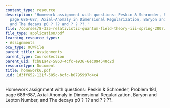 ```yaml
---
content_type: resource
description: 'Homework assignment with questions: Peskin & Schroeder, Problem 19.1,
  page 686-687, Axial-Anomaly in Dimensional Regularization, Baryon and Lepton Number,
  and The decays p0 ? ?? and ? ? ??.'
file: /courses/8-325-relativistic-quantum-field-theory-iii-spring-2007/1d3ff652121f505cbcfcb0795997d4c4_homework6.pdf
file_type: application/pdf
learning_resource_types:
- Assignments
ocw_type: OCWFile
parent_title: Assignments
parent_type: CourseSection
parent_uid: fcb81a42-5863-4cfc-e936-6ec094540c2d
resourcetype: Document
title: homework6.pdf
uid: 1d3ff652-121f-505c-bcfc-b0795997d4c4
---
```

Homework assignment with questions: Peskin & Schroeder, Problem 19.1, page 686-687, Axial-Anomaly in Dimensional Regularization, Baryon and Lepton Number, and The decays p0 ? ?? and ? ? ??.

